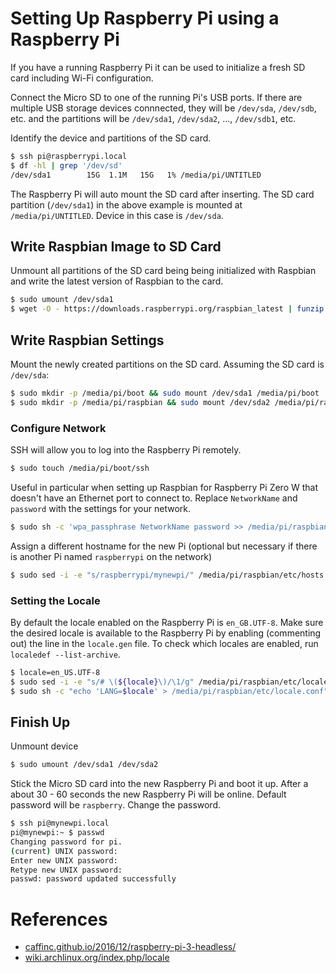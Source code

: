 # Setting Up Raspberry Pi using a Raspberry Pi
If you have a running Raspberry Pi it can be used to initialize a fresh SD card including Wi-Fi configuration.

Connect the Micro SD to one of the running Pi's USB ports. If there are multiple USB storage devices connnected, they will be `/dev/sda`, `/dev/sdb`, etc. and the partitions will be `/dev/sda1`, `/dev/sda2`, ..., `/dev/sdb1`, etc.

Identify the device and partitions of the SD card.
```bash
$ ssh pi@raspberrypi.local
$ df -hl | grep '/dev/sd'
/dev/sda1        15G  1.1M   15G   1% /media/pi/UNTITLED
```
The Raspberry Pi will auto mount the SD card after inserting.
The SD card partition (`/dev/sda1`) in the above example is mounted at `/media/pi/UNTITLED`. Device in this case is `/dev/sda`.

## Write Raspbian Image to SD Card
Unmount all partitions of the SD card being being initialized with Raspbian and write the latest version of Raspbian to the card.
```bash
$ sudo umount /dev/sda1
$ wget -O - https://downloads.raspberrypi.org/raspbian_latest | funzip | sudo dd of=/dev/sda bs=4096
```

## Write Raspbian Settings
Mount the newly created partitions on the SD card.
Assuming the SD card is `/dev/sda`:
```bash
$ sudo mkdir -p /media/pi/boot && sudo mount /dev/sda1 /media/pi/boot
$ sudo mkdir -p /media/pi/raspbian && sudo mount /dev/sda2 /media/pi/raspbian
```

### Configure Network
SSH will allow you to log into the Raspberry Pi remotely.
```bash
$ sudo touch /media/pi/boot/ssh
```
Useful in particular when setting up Raspbian for Raspberry Pi Zero W that doesn't have an Ethernet port to connect to. Replace `NetworkName` and `password` with the settings for your network.
```bash
$ sudo sh -c 'wpa_passphrase NetworkName password >> /media/pi/raspbian/etc/wpa_supplicant/wpa_supplicant.conf'
```
Assign a different hostname for the new Pi (optional but necessary if there is another Pi named `raspberrypi` on the network)
```bash
$ sudo sed -i -e "s/raspberrypi/mynewpi/" /media/pi/raspbian/etc/hosts /media/pi/raspbian/etc/hostname
```

### Setting the Locale
By default the locale enabled on the Raspberry Pi is `en_GB.UTF-8`. Make sure the desired locale is available to the Raspberry Pi by enabling (commenting out) the line in the `locale.gen` file. To check which locales are enabled, run `localedef --list-archive`.
```bash
$ locale=en_US.UTF-8
$ sudo sed -i -e "s/# \(${locale}\)/\1/g" /media/pi/raspbian/etc/locale.gen
$ sudo sh -c "echo 'LANG=$locale' > /media/pi/raspbian/etc/locale.conf"
```

## Finish Up
Unmount device
```bash
$ sudo umount /dev/sda1 /dev/sda2
```
Stick the Micro SD card into the new Raspberry Pi and boot it up. After a about 30 - 60 seconds the new Raspberry Pi will be online. Default password will be `raspberry`. Change the password.

```bash
$ ssh pi@mynewpi.local
pi@mynewpi:~ $ passwd 
Changing password for pi.
(current) UNIX password: 
Enter new UNIX password: 
Retype new UNIX password: 
passwd: password updated successfully
```

# References
* [caffinc.github.io/2016/12/raspberry-pi-3-headless/](https://caffinc.github.io/2016/12/raspberry-pi-3-headless/)
* [wiki.archlinux.org/index.php/locale](https://wiki.archlinux.org/index.php/locale)
